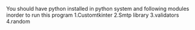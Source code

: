 You should have python installed in python system and following modules inorder to run this program
1.Customtkinter
2.Smtp library
3.validators
4.random
